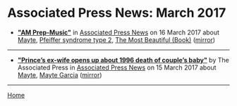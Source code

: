 # Associated Press News: March 2017

 - [**"AM Prep-Music"**](https://www.apnews.com/00a854bad6dc4bea836dcf16182e0978) in [Associated Press News](https://www.apnews.com/) on 16 March 2017 about [Mayte](../../topics/mayte/index.md), [Pfeiffer syndrome type 2](../../topics/pfeiffer-syndrome-type-2/index.md), [The Most Beautiful (Book)](../../topics/book/the-most-beautiful/index.md) ([mirror](https://web.archive.org/web/*/https://www.apnews.com/00a854bad6dc4bea836dcf16182e0978))

----

 - [**"Prince’s ex-wife opens up about 1996 death of couple’s baby"**](https://www.apnews.com/4353bb4317364ba9b544c3363334fe4b) by The Associated Press in [Associated Press News](https://www.apnews.com/) on 15 March 2017 about [Mayte](../../topics/mayte/index.md), [Mayte Garcia](../../topics/mayte-garcia/index.md) ([mirror](https://web.archive.org/web/*/https://www.apnews.com/4353bb4317364ba9b544c3363334fe4b))

----

[Home](./)
